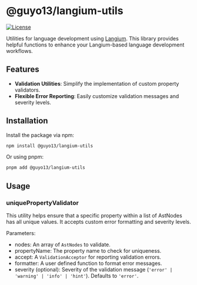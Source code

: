 # @guyo13/langium-utils

[![License](https://img.shields.io/badge/license-Apache%202.0-blue.svg)](LICENSE)

Utilities for language development using [Langium](https://langium.org/). This library provides helpful functions to enhance your Langium-based language development workflows.

## Features

- **Validation Utilities**: Simplify the implementation of custom property validators.
- **Flexible Error Reporting**: Easily customize validation messages and severity levels.

## Installation

Install the package via npm:

```bash
npm install @guyo13/langium-utils
```

Or using pnpm:

```bash
pnpm add @guyo13/langium-utils
```

## Usage

### uniquePropertyValidator

This utility helps ensure that a specific property within a list of AstNodes has all unique values. It accepts custom error formatting and severity levels.

Parameters:

* nodes: An array of `AstNodes` to validate.
* propertyName: The property name to check for uniqueness.
* accept: A `ValidationAcceptor` for reporting validation errors.
* formatter: A user defined function to format error messages.
* severity (optional): Severity of the validation message (`'error' | 'warning' | 'info' | 'hint'`). Defaults to `'error'`.